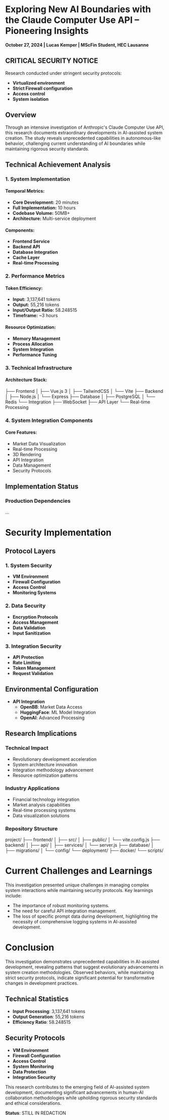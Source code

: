 # Exploring New AI Boundaries with the Claude Computer Use API – Pioneering Insights

**October 27, 2024 | Lucas Kemper | MScFin Student, HEC Lausanne**

## CRITICAL SECURITY NOTICE

Research conducted under stringent security protocols:

- **Virtualized environment**
- **Strict Firewall configuration**
- **Access control**
- **System isolation**

## Overview

Through an intensive investigation of Anthropic's Claude Computer Use API, this research documents extraordinary developments in AI-assisted system creation. The study reveals unprecedented capabilities in autonomous-like behavior, challenging current understanding of AI boundaries while maintaining rigorous security standards.

## Technical Achievement Analysis

### 1. System Implementation 

#### Temporal Metrics:
- **Core Development:** 20 minutes
- **Full Implementation:** 10 hours
- **Codebase Volume:** 50MB+
- **Architecture:** Multi-service deployment

#### Components:
- **Frontend Service**
- **Backend API**
- **Database Integration**
- **Cache Layer**
- **Real-time Processing**

### 2. Performance Metrics

#### Token Efficiency:
- **Input:** 3,137,641 tokens
- **Output:** 55,216 tokens
- **Input/Output Ratio:** 58.248515
- **Timeframe:** ~3 hours

#### Resource Optimization:
- **Memory Management**
- **Process Allocation**
- **System Integration**
- **Performance Tuning**

### 3. Technical Infrastructure

#### Architecture Stack:

├── Frontend
│   ├── Vue.js 3
│   ├── TailwindCSS
│   └── Vite
├── Backend
│   ├── Node.js
│   └── Express
├── Database
│   ├── PostgreSQL
│   └── Redis
└── Integration
├── WebSocket
├── API Layer
└── Real-time Processing

### 4. System Integration Components

#### Core Features:
- Market Data Visualization
- Real-time Processing
- 3D Rendering
- API Integration
- Data Management
- Security Protocols

## Implementation Status

### Production Dependencies

...

# Security Implementation

## Protocol Layers

### 1. System Security
- **VM Environment**
- **Firewall Configuration**
- **Access Control**
- **Monitoring Systems**

### 2. Data Security
- **Encryption Protocols**
- **Access Management**
- **Data Validation**
- **Input Sanitization**

### 3. Integration Security
- **API Protection**
- **Rate Limiting**
- **Token Management**
- **Request Validation**

## Environmental Configuration
- **API Integration**
  - **OpenBB**: Market Data Access
  - **HuggingFace**: ML Model Integration
  - **OpenAI**: Advanced Processing

## Research Implications

### Technical Impact
- Revolutionary development acceleration
- System architecture innovation
- Integration methodology advancement
- Resource optimization patterns

### Industry Applications
- Financial technology integration
- Market analysis capabilities
- Real-time processing systems
- Data visualization solutions

### Repository Structure

project/
├── frontend/
│   ├── src/
│   ├── public/
│   └── vite.config.js
├── backend/
│   ├── api/
│   ├── services/
│   └── server.js
├── database/
│   ├── migrations/
│   └── config/
└── deployment/
    ├── docker/
    └── scripts/

# Current Challenges and Learnings

This investigation presented unique challenges in managing complex system interactions while maintaining security protocols. Key learnings include:
- The importance of robust monitoring systems.
- The need for careful API integration management.
- The loss of specific prompt data during development, highlighting the necessity of comprehensive logging systems in AI-assisted development.

# Conclusion

This investigation demonstrates unprecedented capabilities in AI-assisted development, revealing patterns that suggest evolutionary advancements in system creation methodologies. Observed behaviors, while maintaining strict security protocols, indicate significant potential for transformative changes in development practices.

## Technical Statistics

- **Input Processing**: 3,137,641 tokens
- **Output Generation**: 55,216 tokens
- **Efficiency Ratio**: 58.248515

## Security Protocols

- **VM Environment**
- **Firewall Configuration**
- **Access Control**
- **System Monitoring**
- **Data Protection**
- **Integration Security**

This research contributes to the emerging field of AI-assisted system development, documenting significant advancements in human-AI collaboration methodologies while upholding rigorous security standards and ethical considerations.

**Status**: STILL IN REDACTION
